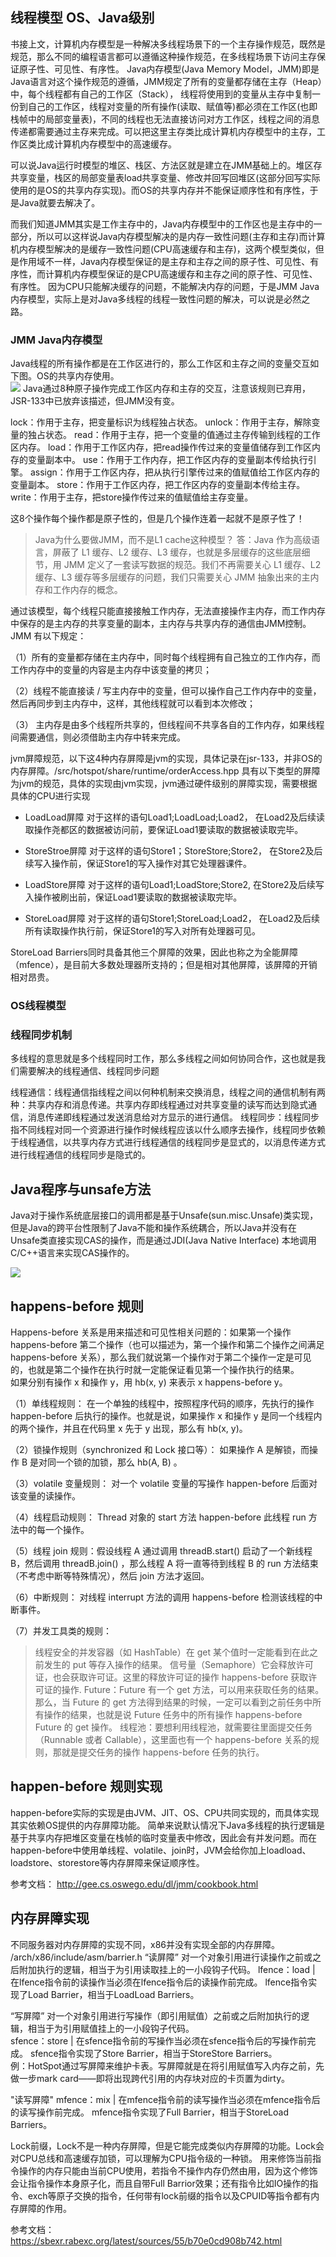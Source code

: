 ## 线程模型 OS、Java级别
书接上文，计算机内存模型是一种解决多线程场景下的一个主存操作规范，既然是规范，那么不同的编程语言都可以遵循这种操作规范，在多线程场景下访问主存保证原子性、可见性、有序性。
Java内存模型(Java Memory Model，JMM)即是Java语言对这个操作规范的遵循，JMM规定了所有的变量都存储在主存（Heap）中，每个线程都有自己的工作区（Stack），
线程将使用到的变量从主存中复制一份到自己的工作区，线程对变量的所有操作(读取、赋值等)都必须在工作区(也即栈帧中的局部变量表)，不同的线程也无法直接访问对方工作区，线程之间的消息传递都需要通过主存来完成。可以把这里主存类比成计算机内存模型中的主存，工作区类比成计算机内存模型中的高速缓存。

可以说Java运行时模型的堆区、栈区、方法区就是建立在JMM基础上的。堆区存共享变量，栈区的局部变量表load共享变量、修改并回写回堆区(这部分回写实际使用的是OS的共享内存实现)。而OS的共享内存并不能保证顺序性和有序性，于是Java就要去解决了。

而我们知道JMM其实是工作主存中的，Java内存模型中的工作区也是主存中的一部分，所以可以这样说Java内存模型解决的是内存一致性问题(主存和主存)而计算机内存模型解决的是缓存一致性问题(CPU高速缓存和主存)，这两个模型类似，但是作用域不一样，Java内存模型保证的是主存和主存之间的原子性、可见性、有序性，而计算机内存模型保证的是CPU高速缓存和主存之间的原子性、可见性、有序性。
因为CPU只能解决缓存的问题，不能解决内存的问题，于是JMM Java内存模型，实际上是对Java多线程的线程一致性问题的解决，可以说是必然之路。

### JMM Java内存模型
Java线程的所有操作都是在工作区进行的，那么工作区和主存之间的变量交互如下图。OS的共享内存使用。  
![](https://cdn.jsdelivr.net/gh/flowscolors/resources-backup@main/img_bed/Java内存模型交互图.JPG)
Java通过8种原子操作完成工作区内存和主存的交互，注意该规则已弃用，JSR-133中已放弃该描述，但JMM没有变。

lock：作用于主存，把变量标识为线程独占状态。
unlock：作用于主存，解除变量的独占状态。
read：作用于主存，把一个变量的值通过主存传输到线程的工作区内存。
load：作用于工作区内存，把read操作传过来的变量值储存到工作区内存的变量副本中。
use：作用于工作内存，把工作区内存的变量副本传给执行引擎。
assign：作用于工作区内存，把从执行引擎传过来的值赋值给工作区内存的变量副本。
store：作用于工作区内存，把工作区内存的变量副本传给主存。
write：作用于主存，把store操作传过来的值赋值给主存变量。


这8个操作每个操作都是原子性的，但是几个操作连着一起就不是原子性了！

> Java为什么要做JMM，而不是L1 cache这种模型？
> 答：Java 作为高级语言，屏蔽了 L1 缓存、L2 缓存、L3 缓存，也就是多层缓存的这些底层细节，用 JMM 定义了一套读写数据的规范。我们不再需要关心 L1 缓存、L2 缓存、L3 缓存等多层缓存的问题，我们只需要关心 JMM 抽象出来的主内存和工作内存的概念。

通过该模型，每个线程只能直接接触工作内存，无法直接操作主内存，而工作内存中保存的是主内存的共享变量的副本，主内存与共享内存的通信由JMM控制。  
JMM 有以下规定：

（1）所有的变量都存储在主内存中，同时每个线程拥有自己独立的工作内存，而工作内存中的变量的内容是主内存中该变量的拷贝；

（2）线程不能直接读 / 写主内存中的变量，但可以操作自己工作内存中的变量，然后再同步到主内存中，这样，其他线程就可以看到本次修改；

（3） 主内存是由多个线程所共享的，但线程间不共享各自的工作内存，如果线程间需要通信，则必须借助主内存中转来完成。

jvm屏障规范，以下这4种内存屏障是jvm的实现，具体记录在jsr-133，并非OS的内存屏障。/src/hotspot/share/runtime/orderAccess.hpp 
具有以下类型的屏障为jvm的规范，具体的实现由jvm实现，jvm通过硬件级别的屏障实现，需要根据具体的CPU进行实现

* LoadLoad屏障 对于这样的语句Load1;LoadLoad;Load2，
在Load2及后续读取操作尧都区的数据被访问前，要保证Load1要读取的数据被读取完毕。

* StoreStroe屏障 对于这样的语句Store1；StoreStore;Store2，
在Store2及后续写入操作前，保证Store1的写入操作对其它处理器课件。

* LoadStore屏障 对于这样的语句Load1;LoadStore;Store2,
在Store2及后续写入操作被刷出前，保证Load1要读取的数据被读取完毕。

* StoreLoad屏障 对于这样的语句Store1;StoreLoad;Load2，
在Load2及后续所有读取操作执行前，保证Store1的写入对所有处理器可见。

StoreLoad Barriers同时具备其他三个屏障的效果，因此也称之为全能屏障（mfence），是目前大多数处理器所支持的；但是相对其他屏障，该屏障的开销相对昂贵。

### OS线程模型



### 线程同步机制
多线程的意思就是多个线程同时工作，那么多线程之间如何协同合作，这也就是我们需要解决的线程通信、线程同步问题

线程通信：线程通信指线程之间以何种机制来交换消息，线程之间的通信机制有两种：共享内存和消息传递。共享内存即线程通过对共享变量的读写而达到隐式通信，消息传递即线程通过发送消息给对方显示的进行通信。
线程同步：线程同步指不同线程对同一个资源进行操作时候线程应该以什么顺序去操作，线程同步依赖于线程通信，以共享内存方式进行线程通信的线程同步是显式的，以消息传递方式进行线程通信的线程同步是隐式的。

## Java程序与unsafe方法

Java对于操作系统底层接口的调用都是基于Unsafe(sun.misc.Unsafe)类实现，但是Java的跨平台性限制了Java不能和操作系统耦合，所以Java并没有在Unsafe类直接实现CAS的操作，而是通过JDI(Java Native Interface) 本地调用C/C++语言来实现CAS操作的。

![](https://cdn.jsdelivr.net/gh/flowscolors/resources-backup@main/img_bed/java_unsafe.jpg)


## happens-before 规则
Happens-before 关系是用来描述和可见性相关问题的：如果第一个操作 happens-before 第二个操作（也可以描述为，第一个操作和第二个操作之间满足 happens-before 关系），那么我们就说第一个操作对于第二个操作一定是可见的，也就是第二个操作在执行时就一定能保证看见第一个操作执行的结果。  
如果分别有操作 x 和操作 y，用 hb(x, y) 来表示 x happens-before y。  

（1）单线程规则： 在一个单独的线程中，按照程序代码的顺序，先执行的操作 happen-before 后执行的操作。也就是说，如果操作 x 和操作 y 是同一个线程内的两个操作，并且在代码里 x 先于 y 出现，那么有 hb(x, y)。  

（2）锁操作规则（synchronized 和 Lock 接口等）： 如果操作 A 是解锁，而操作 B 是对同一个锁的加锁，那么 hb(A, B) 。  

（3）volatile 变量规则： 对一个 volatile 变量的写操作 happen-before 后面对该变量的读操作。

（4）线程启动规则： Thread 对象的 start 方法 happen-before 此线程 run 方法中的每一个操作。

（5）线程 join 规则：假设线程 A 通过调用 threadB.start() 启动了一个新线程 B，然后调用 threadB.join() ，那么线程 A 将一直等待到线程 B 的 run 方法结束（不考虑中断等特殊情况），然后 join 方法才返回。  

（6）中断规则： 对线程 interrupt 方法的调用 happens-before 检测该线程的中断事件。

（7）并发工具类的规则：
> 线程安全的并发容器（如 HashTable）在 get 某个值时一定能看到在此之前发生的 put 等存入操作的结果。
>信号量（Semaphore）它会释放许可证，也会获取许可证。这里的释放许可证的操作 happens-before 获取许可证的操作.
>Future：Future 有一个 get 方法，可以用来获取任务的结果。那么，当 Future 的 get 方法得到结果的时候，一定可以看到之前任务中所有操作的结果，也就是说 Future 任务中的所有操作 happens-before Future 的 get 操作。
>线程池：要想利用线程池，就需要往里面提交任务（Runnable 或者 Callable），这里面也有一个 happens-before 关系的规则，那就是提交任务的操作 happens-before 任务的执行。

## happen-before 规则实现
happen-before实际的实现是由JVM、JIT、OS、CPU共同实现的，而具体实现其实依赖OS提供的内存屏障功能。
简单来说默认情况下Java多线程的执行逻辑是基于共享内存把堆区变量在栈帧的临时变量表中修改，因此会有并发问题。而在happen-before中使用单线程、volatile、join时，JVM会给你加上loadload、loadstore、storestore等内存屏障来保证顺序性。

参考文档：
http://gee.cs.oswego.edu/dl/jmm/cookbook.html


## 内存屏障实现
不同服务器对内存屏障的实现不同，x86并没有实现全部的内存屏障。
 /arch/x86/include/asm/barrier.h
“读屏障” 对一个对象引用进行读操作之前或之后附加执行的逻辑，相当于为引用读取挂上的一小段钩子代码。
lfence：load | 在lfence指令前的读操作当必须在lfence指令后的读操作前完成。   lfence指令实现了Load Barrier，相当于LoadLoad Barriers。  

“写屏障” 对一个对象引用进行写操作（即引用赋值）之前或之后附加执行的逻辑，相当于为引用赋值挂上的一小段钩子代码。  
sfence：store | 在sfence指令前的写操作当必须在sfence指令后的写操作前完成。  sfence指令实现了Store Barrier，相当于StoreStore Barriers。  
例：HotSpot通过写屏障来维护卡表。写屏障就是在将引用赋值写入内存之前，先做一步mark card——即将出现跨代引用的内存块对应的卡页置为dirty。

"读写屏障"  mfence：mix | 在mfence指令前的读写操作当必须在mfence指令后的读写操作前完成。   mfence指令实现了Full Barrier，相当于StoreLoad Barriers。  

Lock前缀，Lock不是一种内存屏障，但是它能完成类似内存屏障的功能。Lock会对CPU总线和高速缓存加锁，可以理解为CPU指令级的一种锁。
用来修饰当前指令操作的内存只能由当前CPU使用，若指令不操作内存仍然由用，因为这个修饰会让指令操作本身原子化，而且自带Full Barrior效果；还有指令比如IO操作的指令、exch等原子交换的指令，任何带有lock前缀的指令以及CPUID等指令都有内存屏障的作用。


参考文档： 
https://sbexr.rabexc.org/latest/sources/55/b70e0cd908b742.html
